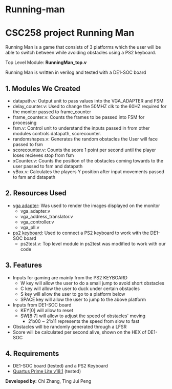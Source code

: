 # Running-man

CSC258 project Running Man
=============================

Running Man is a game that consists of 3 platforms which the user will be able to switch between while avoiding obstacles using a PS2 keyboard.

Top Level Module: **RunningMan_top.v**

Running Man is written in verilog and tested with a DE1-SOC board

## 1. Modules We Created
- datapath.v: Output unit to pass values into the VGA_ADAPTER and FSM
- delay_counter.v: Used to change the 50MHZ clk to the 60HZ required for the monitor passed to frame_counter
- frame_counter.v: Counts the frames to be passed into FSM for processing
- fsm.v: Control unit to understand the inputs passed in from other modules controls datapath, scorecounter.
- randomshapes.v: Generates the random obstacles the User will face passed to fsm
- scorecounter.v: Counts the score 1 point per second until the player loses recieves stop from fsm
- xCounter.v: Counts the position of the obstacles coming towards to the user passed to fsm and datapath
- yBox.v: Calculates the players Y position after input movements passed to fsm and datapath

## 2. Resources Used
- [vga adapter](http://www.eecg.utoronto.ca/~jayar/ece241_08F/vga/): Was used to render the images displayed on the monitor
  - vga_adapter.v
  - vga_address_translator.v
  - vga_controller.v
  - vga_pll.v
- [ps2 keyboard](https://johnloomis.org/digitallab/ps2lab1/ps2lab1.html#top): Used to connect a PS2 keyboard to work with the DE1-SOC board
  - ps2test.v: Top level module in ps2test was modified to work with our code

## 3. Features
- Inputs for gaming are mainly from the PS2 KEYBOARD
    - W key will allow the user to do a small jump to avoid short obstacles
    - C key will allow the user to duck under certain obstacles
    - S key will allow the user to go to a platform below
    - SPACE key will allow the user to jump to the above platform
- Inputs from DE1-SOC board 
    - KEY[0] will allow to reset
    - SW[8:7] will allow to adjust the speed of obstacles' moving
        - 2'b00 ~ 2'b11 represents the speed from slow to fast
- Obstacles will be randomly generated through a LFSR
- Score will be calculated per second alive, shown on the HEX of DE1-SOC

## 4. Requirements
- DE1-SOC board (tested) and a PS2 Keyboard
- [Quartus Prime Lite v18.1](http://fpgasoftware.intel.com/?edition=lite) (tested)


**Developed by:** Chi Zhang, Ting Jui Peng
